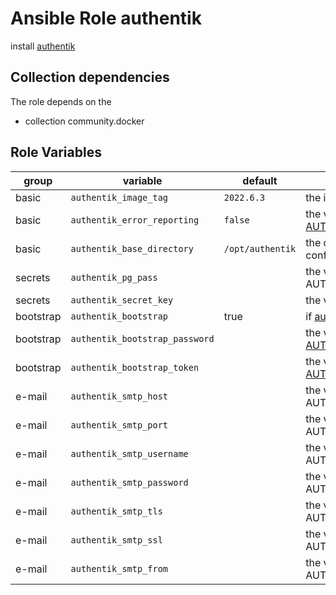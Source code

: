 # Ansible Role authentik

install [authentik](https://goauthentik.io/)

## Collection dependencies

The role depends on the

- collection community.docker

## Role Variables

<!-- markdownlint-disable MD033 -->
<!-- markdownlint-disable MD034 -->
| group | variable | default | description |
| --- | --- | --- | --- |
| basic | `authentik_image_tag` | `2022.6.3` | the image tag of authentik |
| basic | `authentik_error_reporting` | `false` | the value for [AUTHENTIK_ERROR_REPORTING__ENABLED](https://goauthentik.io/docs/installation/configuration#authentik_error_reporting) |
| basic | `authentik_base_directory` | `/opt/authentik` | the directory for the docker compose configuration |
| secrets | `authentik_pg_pass` | | the value for [PostgreSQL setting](https://goauthentik.io/docs/installation/configuration#postgresql-settings) AUTHENTIK_POSTGRESQL__PASSWORD |
| secrets | `authentik_secret_key` | | the value for [AUTHENTIK_SECRET_KEY](https://goauthentik.io/docs/installation/configuration#authentik_secret_key) |
| bootstrap | `authentik_bootstrap` | true | if [automated install](https://goauthentik.io/docs/installation/automated-install) should be used |
| bootstrap | `authentik_bootstrap_password` | | the value for [AUTHENTIK_BOOTSTRAP_PASSWORD](https://goauthentik.io/docs/installation/automated-install#authentik_bootstrap_password-or-ak_admin_pass) |
| bootstrap | `authentik_bootstrap_token` | | the value for [AUTHENTIK_BOOTSTRAP_TOKEN](https://goauthentik.io/docs/installation/automated-install#authentik_bootstrap_token-or-ak_admin_token) |
| e-mail | `authentik_smtp_host` | |  the value for [AUTHENTIC_EMAIL](https://goauthentik.io/docs/installation/configuration#authentik_email) AUTHENTIK_EMAIL__HOST |
| e-mail | `authentik_smtp_port` | |  the value for [AUTHENTIC_EMAIL](https://goauthentik.io/docs/installation/configuration#authentik_email) AUTHENTIK_EMAIL__PORT |
| e-mail | `authentik_smtp_username` | |  the value for [AUTHENTIC_EMAIL](https://goauthentik.io/docs/installation/configuration#authentik_email) AUTHENTIK_EMAIL__USERNAME |
| e-mail | `authentik_smtp_password` | |  the value for [AUTHENTIC_EMAIL](https://goauthentik.io/docs/installation/configuration#authentik_email) AUTHENTIK_EMAIL__PASSWORD |
| e-mail | `authentik_smtp_tls` | |  the value for [AUTHENTIC_EMAIL](https://goauthentik.io/docs/installation/configuration#authentik_email) AUTHENTIK_EMAIL__USE_TLS |
| e-mail | `authentik_smtp_ssl` | |  the value for [AUTHENTIC_EMAIL](https://goauthentik.io/docs/installation/configuration#authentik_email) AUTHENTIK_EMAIL__USE_SSL |
| e-mail | `authentik_smtp_from` | |  the value for [AUTHENTIC_EMAIL](https://goauthentik.io/docs/installation/configuration#authentik_email) AUTHENTIK_EMAIL__FROM |
